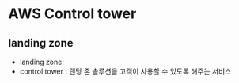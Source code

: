 # AWS Control tower
## landing zone
- landing zone:
- control tower : 랜딩 존 솔루션을 고객이 사용할 수 있도록 해주는 서비스
